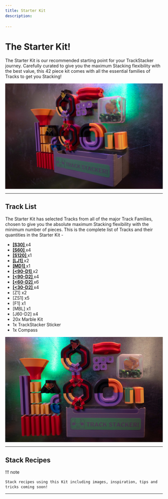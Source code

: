 ```yaml
---
title: Starter Kit
description: 

---
```

# **The Starter Kit!** 

The Starter Kit is our recommended starting point for your TrackStacker journey. Carefully curated to give you the maximum Stacking flexibility with the best value, this 42 piece kit comes with all the essential families of Tracks to get you Stacking!

<img src="/img/TRACKS/stx-starterkit2.jpg" style="display: block; margin: auto;">

---

## **Track List**

The Starter Kit has selected Tracks from all of the major Track Families, chosen to give you the absolute maximum Stacking flexibility with the minimum number of pieces. This is the complete list of Tracks and their quantities in the Starter Kit -

- **[[S30] ](/tracks/straight)** x4
- **[[S60] ](/tracks/straight)** x4    
- **[[S120] ](/tracks/straight)** x1    
- **[[LJ1] ](/tracks/LJ)** x2    
- **[[MD1] ](/tracks/MD)** x1
- **[[<90-D1] ](/tracks/90)** x2    
- **[[<90-D2] ](/tracks/90)** x4    
- **[[<60-D2] ](/tracks/60)** x6    
- **[[<30-D2] ](/tracks/30)** x4
- [Z1] x2    
- [ZS1] x5    
- [F1] x1    
- [MBL] x1    
- [J60-D2] x4
- 20x Marble Kit
- 1x TrackStacker Sticker
- 1x Compass

<img src="/img/TRACKS/stx-starterkit-1.jpg" style="display: block; margin: auto;">

---

## **Stack Recipes**

!!! note 

	Stack recipes using this Kit including images, inspiration, tips and tricks coming soon!

---


